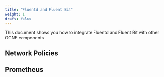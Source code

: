 ```yaml
---
title: "Fluentd and Fluent Bit"
weight: 1
draft: false
---
```

This document shows you how to integrate Fluentd and Fluent Bit with other OCNE components.

## Network Policies
## Prometheus

